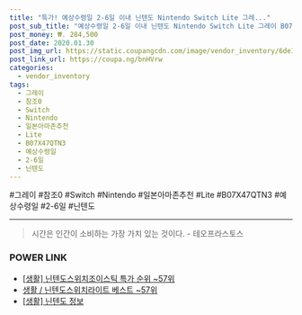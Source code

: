 ```yaml
--- 
title: "특가! 예상수령일 2-6일 이내 닌텐도 Nintendo Switch Lite 그레..." 
post_sub_title: "예상수령일 2-6일 이내 닌텐도 Nintendo Switch Lite 그레이 B07X47QTN3 일본아마존추천, 상세 설명 참조0" 
post_money: ₩. 284,500 
post_date: 2020.01.30 
post_img_url: https://static.coupangcdn.com/image/vendor_inventory/6de1/d8e59f8e3d9bd800c547c68e52e2fce6cd374d3fd0288800aef37c071694.jpg 
post_link_url: https://coupa.ng/bnHVrw 
categories: 
  - vendor_inventory 
tags: 
  - 그레이 
  - 참조0 
  - Switch 
  - Nintendo 
  - 일본아마존추천 
  - Lite 
  - B07X47QTN3 
  - 예상수령일 
  - 2-6일 
  - 닌텐도 
--- 
```

  #그레이 #참조0 #Switch #Nintendo #일본아마존추천 #Lite #B07X47QTN3 #예상수령일 #2-6일 #닌텐도 
<hr> 

> 시간은 인간이 소비하는 가장 가치 있는 것이다. - 테오프라스토스 


### POWER LINK

* <a href="https://blog.naver.com/sakai111/221785352796" target="_blank"> [생활] 닌텐도스위치조이스틱 특가 순위 ~57위</a>
* <a href="https://blog.naver.com/santokki14/221789759812" target="_blank">생활 / 닌텐도스위치라이트 베스트 ~57위</a>
* <a href="https://blog.naver.com/sakai111/221759006421" target="_blank"> [생활] 닌텐도 정보 </a>
